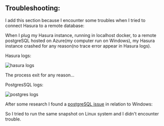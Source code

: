 ## Troubleshooting:

I add this section because I encounter some troubles when I tried to connect Hasura to a remote database:

When I plug my Hasura instance, running in localhost docker, to a remote postgreSQL hosted on Azure(my computer run on Windows), my Hasura instance crashed for any reason(no trace error appear in Hasura logs).

Hasura logs:

![hasura logs](https://i.imgur.com/kmsuuee.png)

The process exit for any reason...

PostgresSQL logs:

![postgres logs](https://i.imgur.com/HKERz85.png)

After some research I found a [postgreSQL issue](https://www.postgresql.org/message-id/20160602.175159.60314690.horiguchi.kyotaro@lab.ntt.co.jp) in relation to Windows:

So I tried to run the same snapshot on Linux system and I didn't encounter trouble.
